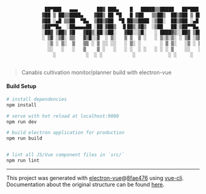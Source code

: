 ``` bash
              ██▀███   ▄▄▄       ██▓ ███▄    █   █████▒▒█████   ██▀███  ▓█████   ██████ ▄▄▄█████▓
             ▓██ ▒ ██▒▒████▄    ▓██▒ ██ ▀█   █ ▓██   ▒▒██▒  ██▒▓██ ▒ ██▒▓█   ▀ ▒██    ▒ ▓  ██▒ ▓▒
             ▓██ ░▄█ ▒▒██  ▀█▄  ▒██▒▓██  ▀█ ██▒▒████ ░▒██░  ██▒▓██ ░▄█ ▒▒███   ░ ▓██▄   ▒ ▓██░ ▒░
             ▒██▀▀█▄  ░██▄▄▄▄██ ░██░▓██▒  ▐▌██▒░▓█▒  ░▒██   ██░▒██▀▀█▄  ▒▓█  ▄   ▒   ██▒░ ▓██▓ ░ 
             ░██▓ ▒██▒ ▓█   ▓██▒░██░▒██░   ▓██░░▒█░   ░ ████▓▒░░██▓ ▒██▒░▒████▒▒██████▒▒  ▒██▒ ░ 
             ░ ▒▓ ░▒▓░ ▒▒   ▓▒█░░▓  ░ ▒░   ▒ ▒  ▒ ░   ░ ▒░▒░▒░ ░ ▒▓ ░▒▓░░░ ▒░ ░▒ ▒▓▒ ▒ ░  ▒ ░░   
               ░▒ ░ ▒░  ▒   ▒▒ ░ ▒ ░░ ░░   ░ ▒░ ░       ░ ▒ ▒░   ░▒ ░ ▒░ ░ ░  ░░ ░▒  ░ ░    ░    
               ░░   ░   ░   ▒    ▒ ░   ░   ░ ░  ░ ░   ░ ░ ░ ▒    ░░   ░    ░   ░  ░  ░    ░      
                 ░           ░  ░ ░           ░            ░ ░     ░        ░  ░      ░           
                                                                                    
```
> Canabis cultivation monitor/planner build with electron-vue

#### Build Setup

``` bash
# install dependencies
npm install

# serve with hot reload at localhost:9080
npm run dev

# build electron application for production
npm run build


# lint all JS/Vue component files in `src/`
npm run lint

```

---

This project was generated with [electron-vue](https://github.com/SimulatedGREG/electron-vue)@[8fae476](https://github.com/SimulatedGREG/electron-vue/tree/8fae4763e9d225d3691b627e83b9e09b56f6c935) using [vue-cli](https://github.com/vuejs/vue-cli). Documentation about the original structure can be found [here](https://simulatedgreg.gitbooks.io/electron-vue/content/index.html).

